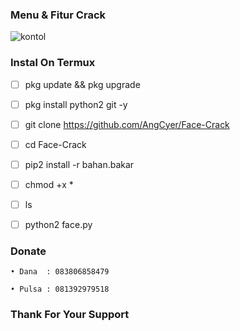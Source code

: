 ### Menu & Fitur Crack

![kontol](https://user-images.githubusercontent.com/92802033/150205666-13693c45-6710-4aee-86c4-2a51fd167226.jpg)

### Instal On Termux
- [ ] pkg update && pkg upgrade

- [ ] pkg install python2 git -y

- [ ] git clone https://github.com/AngCyer/Face-Crack

- [ ]  cd Face-Crack

- [ ] pip2 install -r bahan.bakar

- [ ] chmod +x *

- [ ] ls

- [ ] python2 face.py

### Donate
`• Dana  : 083806858479`

`• Pulsa : 081392979518`
### Thank For Your Support
